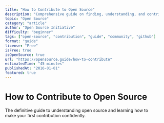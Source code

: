 ```yaml
---
title: "How to Contribute to Open Source"
description: "Comprehensive guide on finding, understanding, and contributing to open source projects"
topic: "Open Source"
category: "article"
author: "Open Source Initiative"
difficulty: "beginner"
tags: ["open-source", "contribution", "guide", "community", "github"]
format: "guide"
license: "Free"
isFree: true
isOpenSource: true
url: "https://opensource.guide/how-to-contribute"
estimatedTime: "45 minutes"
publishedAt: "2016-01-01"
featured: true
---
```


# How to Contribute to Open Source

The definitive guide to understanding open source and learning how to make your first contribution confidently.
